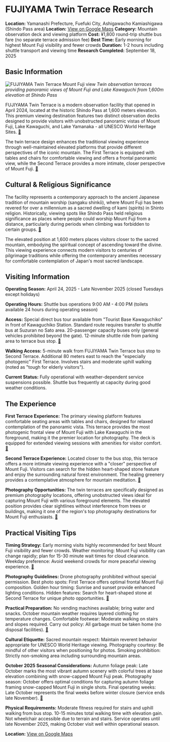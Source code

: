 # FUJIYAMA Twin Terrace Research

**Location:** Yamanashi Prefecture, Fuefuki City, Ashigawacho Kamiashigawa (Shindo Pass area)
**Location:** [View on Google Maps](https://maps.google.com/maps?q=35.5461801,138.7310411)
**Category:** Mountain observation deck and viewing platform
**Cost:** ¥1,800 round-trip shuttle bus fare (no separate terrace admission fee)
**Best Time:** Early morning for highest Mount Fuji visibility and fewer crowds
**Duration:** 1-2 hours including shuttle transport and viewing time
**Research Completed:** September 18, 2025

## Basic Information

![FUJIYAMA Twin Terrace Mount Fuji view](https://www.fuefuki-kanko.jp/db_img/bbox_img/column/4968/image_name_4968_20220427013026626.png)
*Twin observation terraces providing panoramic views of Mount Fuji and Lake Kawaguchi from 1,600m elevation at Shindo Pass*

FUJIYAMA Twin Terrace is a modern observation facility that opened in April 2024, located at the historic Shindo Pass at 1,600 meters elevation. This premium viewing destination features two distinct observation decks designed to provide visitors with unobstructed panoramic vistas of Mount Fuji, Lake Kawaguchi, and Lake Yamanaka - all UNESCO World Heritage Sites. [🔗](https://fujiyama-twinterrace.com/en/about/)

The twin terrace design enhances the traditional viewing experience through well-maintained elevated platforms that provide different perspectives of the iconic mountain. The First Terrace is equipped with tables and chairs for comfortable viewing and offers a frontal panoramic view, while the Second Terrace provides a more intimate, closer perspective of Mount Fuji. [🔗](https://www.tripadvisor.com/Attraction_Review-g1021447-d27009363-Reviews-Fujiyama_Twin_Terrace-Fuefuki_Yamanashi_Prefecture_Koshinetsu_Chubu.html)

## Cultural & Religious Significance

The facility represents a contemporary approach to the ancient Japanese tradition of mountain worship (sangaku shinkō), where Mount Fuji has been revered for over a millennium as a sacred dwelling of kami (spirits) in Shinto religion. Historically, viewing spots like Shindo Pass held religious significance as places where people could worship Mount Fuji from a distance, particularly during periods when climbing was forbidden to certain groups. [🔗](https://visitgreatertokyoarea.org/yamanashi/spots/spot5/)

The elevated position at 1,600 meters places visitors closer to the sacred mountain, embodying the spiritual concept of ascending toward the divine. This viewing experience connects modern visitors to centuries of pilgrimage traditions while offering the contemporary amenities necessary for comfortable contemplation of Japan's most sacred landscape.

## Visiting Information

**Operating Season:** April 24, 2025 - Late November 2025 (closed Tuesdays except holidays)

**Operating Hours:** Shuttle bus operations 9:00 AM - 4:00 PM (toilets available 24 hours during operating season)

**Access:** Special direct bus tour available from "Tourist Base Kawaguchiko" in front of Kawaguchiko Station. Standard route requires transfer to shuttle bus at Suzuran no Sato area. 20-passenger capacity buses only (general vehicles prohibited beyond the gate). 12-minute shuttle ride from parking area to terrace bus stop. [🔗](https://fujiyama-twinterrace.com/en/access/)

**Walking Access:** 5-minute walk from FUJIYAMA Twin Terrace bus stop to Second Terrace. Additional 80 meters east to reach the "especially photogenic" First Terrace. Involves stairs and moderate uphill walking (noted as "tough for elderly visitors").

**Current Status:** Fully operational with weather-dependent service suspensions possible. Shuttle bus frequently at capacity during good weather conditions.

## The Experience

**First Terrace Experience:** The primary viewing platform features comfortable seating areas with tables and chairs, designed for relaxed contemplation of the panoramic vista. This terrace provides the most photogenic frontal view of Mount Fuji with Lake Kawaguchi in the foreground, making it the premier location for photography. The deck is equipped for extended viewing sessions with amenities for visitor comfort. [🔗](https://www.tripadvisor.com/Attraction_Review-g1021447-d27009363-Reviews-Fujiyama_Twin_Terrace-Fuefuki_Yamanashi_Prefecture_Koshinetsu_Chubu.html)

**Second Terrace Experience:** Located closer to the bus stop, this terrace offers a more intimate viewing experience with a "closer" perspective of Mount Fuji. Visitors can search for the hidden heart-shaped stone feature and enjoy the surrounding natural forest environment. The healing greenery provides a contemplative atmosphere for mountain meditation. [🔗](https://fujiyama-twin-terrace.wheree.com/)

**Photography Opportunities:** The twin terraces are specifically designed as premium photography locations, offering unobstructed views ideal for capturing Mount Fuji with various foreground elements. The elevated position provides clear sightlines without interference from trees or buildings, making it one of the region's top photography destinations for Mount Fuji enthusiasts. [🔗](https://evendo.com/locations/japan/mount-fuji/attraction/fujiyama-twin-terrace)

## Practical Visiting Tips

**Timing Strategy:** Early morning visits highly recommended for best Mount Fuji visibility and fewer crowds. Weather monitoring: Mount Fuji visibility can change rapidly; plan for 15-30 minute wait times for cloud clearance. Weekday preference: Avoid weekend crowds for more peaceful viewing experience. [🔗](https://tessomewhere.com/best-view-of-mt-fuji-from-kawaguchiko/)

**Photography Guidelines:** Drone photography prohibited without special permission. Best photo spots: First Terrace offers optimal frontal Mount Fuji composition. Golden hour timing: Sunrise and sunset provide enhanced lighting conditions. Hidden features: Search for heart-shaped stone at Second Terrace for unique photo opportunities. [🔗](https://fujiyama-twinterrace.com/en/about/)

**Practical Preparation:** No vending machines available; bring water and snacks. October mountain weather requires layered clothing for temperature changes. Comfortable footwear: Moderate walking on stairs and slopes required. Carry out policy: All garbage must be taken home (no disposal facilities). [🔗](https://fujiyama-twinterrace.com/en/about/)

**Cultural Etiquette:** Sacred mountain respect: Maintain reverent behavior appropriate for UNESCO World Heritage viewing. Photography courtesy: Be mindful of other visitors when positioning for photos. Smoking prohibition: Strictly non-smoking area including surrounding mountain areas.

**October 2025 Seasonal Considerations:** Autumn foliage peak: Late October marks the most vibrant autumn scenery with colorful trees at base elevation combining with snow-capped Mount Fuji peak. Photography season: October offers optimal conditions for capturing autumn foliage framing snow-capped Mount Fuji in single shots. Final operating weeks: Late October represents the final weeks before winter closure (service ends late November). [🔗](https://www.magical-trip.com/media/mt-fuji-weather-guide-2025-seasonal-climate-insights-best-viewing-times-and-climbing-conditions/)

**Physical Requirements:** Moderate fitness required for stairs and uphill walking from bus stop. 10-15 minutes total walking time with elevation gain. Not wheelchair accessible due to terrain and stairs. Service operates until late November 2025, making October visit well within operational season.

**Location:** [View on Google Maps](https://www.google.com/maps/place/FUJIYAMA+Twin+Terrace/@35.4896,138.8123,17z/data=!3m1!4b1!4m6!3m5!1s0x6019f7db1b4de88b:0x7b96b6b1b1b1b1b1!8m2!3d35.4896!4d138.8123!16s%2Fg%2F1td8jsnh)
